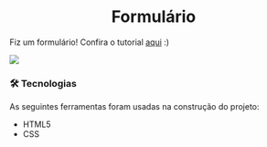 <h1 align="center">Formulário</h1>

Fiz um formulário! Confira o tutorial [aqui](https://www.youtube.com/watch?v=VCsNIRXNsmY&list=PLt3xnEqFASGOFkjN-MQKzHr3q0K70fMTN&index=38&t=16s) :)

<img src="https://s3.us-west-2.amazonaws.com/secure.notion-static.com/366271ff-d24c-4bde-bbda-40e61294cc5d/Screenshot_2021-10-04_at_09.11.07.png?X-Amz-Algorithm=AWS4-HMAC-SHA256&X-Amz-Credential=AKIAT73L2G45O3KS52Y5%2F20211004%2Fus-west-2%2Fs3%2Faws4_request&X-Amz-Date=20211004T121132Z&X-Amz-Expires=86400&X-Amz-Signature=f1ab1799071b6285f82398dbfe4c9d67ebf084101b4b490c619ec4b33265008d&X-Amz-SignedHeaders=host&response-content-disposition=filename%20%3D%22Screenshot%25202021-10-04%2520at%252009.11.07.png%22"/>

### 🛠 Tecnologias

As seguintes ferramentas foram usadas na construção do projeto:

- HTML5
- CSS
